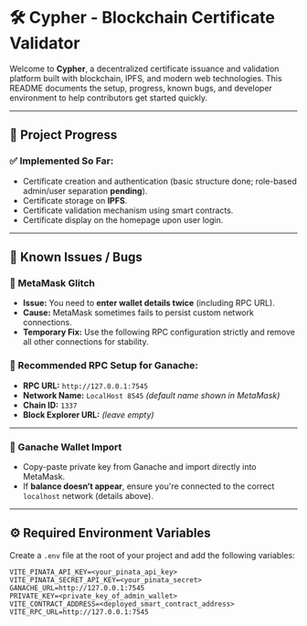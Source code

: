 # 🛠 Cypher - Blockchain Certificate Validator

Welcome to **Cypher**, a decentralized certificate issuance and validation platform built with blockchain, IPFS, and modern web technologies. This README documents the setup, progress, known bugs, and developer environment to help contributors get started quickly.

---

## 🚀 Project Progress

### ✅ Implemented So Far:
- Certificate creation and authentication (basic structure done; role-based admin/user separation **pending**).
- Certificate storage on **IPFS**.
- Certificate validation mechanism using smart contracts.
- Certificate display on the homepage upon user login.

---

## 🐞 Known Issues / Bugs

### 🔁 MetaMask Glitch
- **Issue:** You need to **enter wallet details twice** (including RPC URL).
- **Cause:** MetaMask sometimes fails to persist custom network connections.
- **Temporary Fix:** Use the following RPC configuration strictly and remove all other connections for stability.

### 🔧 Recommended RPC Setup for Ganache:
- **RPC URL:** `http://127.0.0.1:7545`
- **Network Name:** `LocalHost 8545` *(default name shown in MetaMask)*
- **Chain ID:** `1337`
- **Block Explorer URL:** *(leave empty)*

---

### 🔑 Ganache Wallet Import
- Copy-paste private key from Ganache and import directly into MetaMask.
- If **balance doesn’t appear**, ensure you're connected to the correct `localhost` network (details above).

---

## ⚙️ Required Environment Variables

Create a `.env` file at the root of your project and add the following variables:

```env
VITE_PINATA_API_KEY=<your_pinata_api_key>
VITE_PINATA_SECRET_API_KEY=<your_pinata_secret>
GANACHE_URL=http://127.0.0.1:7545
PRIVATE_KEY=<private_key_of_admin_wallet>
VITE_CONTRACT_ADDRESS=<deployed_smart_contract_address>
VITE_RPC_URL=http://127.0.0.1:7545

